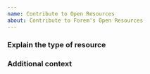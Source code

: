 ```yaml
---
name: Contribute to Open Resources
about: Contribute to Forem's Open Resources
---
```

<!-- 🌱  By contributing your content to Open Resources, you grant implicit permission to other Forem Creators to use this content without requesting additional permission. 🌱 -->

<!-- 🚨 Please specify if you require attribution, but also understand that we cannot enfore attribution to be upheld. By submitting to this repo, your content falls under the terms of the repo license, found here - https://github.com/forem/admin-docs/blob/main/README.md#license, meaning that whatever you submit here is free and can be redistributed and/or modified. If you do not want others to use your content without requesting permission and/or to potentially modify your content, please do not contribute your content here. 🚨 -->

### Explain the type of resource
<!-- This can be an HTML Variant, a Page, a Billboard, or any other customizable feature -->

### Additional context

<!-- This can be a quick how to or simply an image of the expected result -->

<!-- Please create an issue and reference it in your pull request for submitting -->

